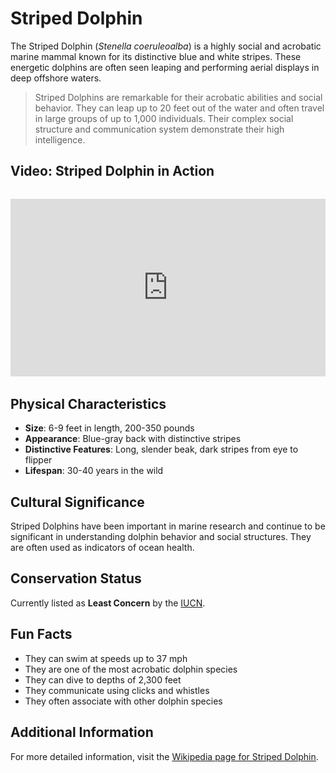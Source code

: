 # Striped Dolphin

The Striped Dolphin (*Stenella coeruleoalba*) is a highly social and acrobatic marine mammal known for its distinctive blue and white stripes. These energetic dolphins are often seen leaping and performing aerial displays in deep offshore waters.

> Striped Dolphins are remarkable for their acrobatic abilities and social behavior. They can leap up to 20 feet out of the water and often travel in large groups of up to 1,000 individuals. Their complex social structure and communication system demonstrate their high intelligence.

## Video: Striped Dolphin in Action
<div class="video-container" style="position: relative; padding-bottom: 56.25%; height: 0; overflow: hidden; max-width: 100%; margin: 2rem 0;">
    <iframe style="position: absolute; top: 0; left: 0; width: 100%; height: 100%;" 
            src="https://www.youtube.com/embed/0jmXcfRXjDI" 
            title="Striped Dolphin in Action" 
            frameborder="0" 
            allow="accelerometer; autoplay; clipboard-write; encrypted-media; gyroscope; picture-in-picture" 
            allowfullscreen>
    </iframe>
</div>

## Physical Characteristics

- **Size**: 6-9 feet in length, 200-350 pounds
- **Appearance**: Blue-gray back with distinctive stripes
- **Distinctive Features**: Long, slender beak, dark stripes from eye to flipper
- **Lifespan**: 30-40 years in the wild

## Cultural Significance
Striped Dolphins have been important in marine research and continue to be significant in understanding dolphin behavior and social structures. They are often used as indicators of ocean health.

## Conservation Status
Currently listed as **Least Concern** by the [IUCN](https://www.iucnredlist.org/species/20731/50374282).

## Fun Facts
- They can swim at speeds up to 37 mph
- They are one of the most acrobatic dolphin species
- They can dive to depths of 2,300 feet
- They communicate using clicks and whistles
- They often associate with other dolphin species

## Additional Information
For more detailed information, visit the [Wikipedia page for Striped Dolphin](https://en.wikipedia.org/wiki/Striped_dolphin). 